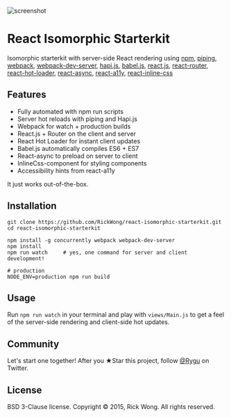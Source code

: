 ![screenshot](https://i.imgur.com/5fgkanZ.png?1)

# React Isomorphic Starterkit

Isomorphic starterkit with server-side React rendering using 
[npm](https://www.npmjs.com/), 
[piping](https://github.com/mdlawson/piping), 
[webpack](https://webpack.github.io/), 
[webpack-dev-server](https://github.com/webpack/webpack-dev-server),
[hapi.js](http://www.hapijs.com/), 
[babel.js](http://babeljs.io/), 
[react.js](https://facebook.github.io/react), 
[react-router](https://github.com/rackt/react-router), 
[react-hot-loader](https://gaearon.github.io/react-hot-loader), 
[react-async](https://github.com/andreypopp/react-async),
[react-a11y](https://github.com/rackt/react-a11y),
[react-inline-css](https://github.com/RickWong/react-inline-css)

## Features

- Fully automated with npm run scripts
- Server hot reloads with piping and Hapi.js
- Webpack for watch + production builds
- React.js + Router on the client and server
- React Hot Loader for instant client updates
- Babel.js automatically compiles ES6 + ES7
- React-async to preload on server to client
- InlineCss-component for styling components
- Accessibility hints from react-a11y

It just works out-of-the-box.

## Installation

	git clone https://github.com/RickWong/react-isomorphic-starterkit.git
	cd react-isomorphic-starterkit
	
	npm install -g concurrently webpack webpack-dev-server
	npm install
	npm run watch     # yes, one command for server and client development!
	
	# production 
	NODE_ENV=production npm run build  

## Usage

Run `npm run watch` in your terminal and play with `views/Main.js` to get a feel of
the server-side rendering and client-side hot updates.

## Community

Let's start one together! After you ★Star this project, follow [@Rygu](https://twitter.com/rygu)
on Twitter.

## License

BSD 3-Clause license. Copyright © 2015, Rick Wong. All rights reserved.
